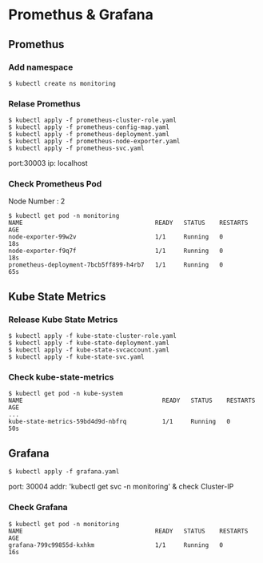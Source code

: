 # Promethus & Grafana

## Promethus

### Add namespace
```
$ kubectl create ns monitoring
```

### Relase Promethus
```
$ kubectl apply -f prometheus-cluster-role.yaml
$ kubectl apply -f prometheus-config-map.yaml
$ kubectl apply -f prometheus-deployment.yaml
$ kubectl apply -f prometheus-node-exporter.yaml
$ kubectl apply -f prometheus-svc.yaml
```
port:30003
ip: localhost

### Check Prometheus Pod
Node Number : 2
```
$ kubectl get pod -n monitoring
NAME                                     READY   STATUS    RESTARTS   AGE
node-exporter-99w2v                      1/1     Running   0          18s
node-exporter-f9q7f                      1/1     Running   0          18s
prometheus-deployment-7bcb5ff899-h4rb7   1/1     Running   0          65s
```

## Kube State Metrics

### Release Kube State Metrics
```
$ kubectl apply -f kube-state-cluster-role.yaml
$ kubectl apply -f kube-state-deployment.yaml
$ kubectl apply -f kube-state-svcaccount.yaml
$ kubectl apply -f kube-state-svc.yaml
```

### Check kube-state-metrics
```
$ kubectl get pod -n kube-system
NAME                                       READY   STATUS    RESTARTS   AGE
...
kube-state-metrics-59bd4d9d-nbfrq          1/1     Running   0          50s
```

## Grafana
```
$ kubectl apply -f grafana.yaml
```
port: 30004
addr: 'kubectl get svc -n monitoring' & check Cluster-IP

### Check Grafana
```
$ kubectl get pod -n monitoring
NAME                                     READY   STATUS    RESTARTS   AGE
grafana-799c99855d-kxhkm                 1/1     Running   0          16s
```
